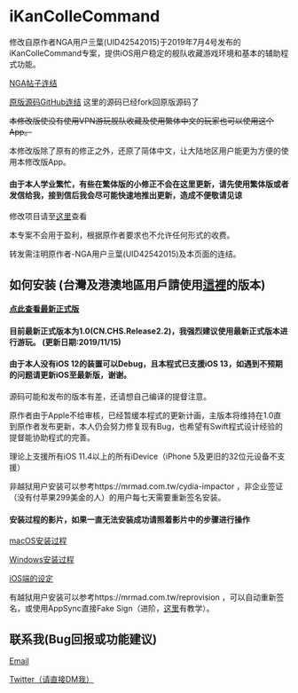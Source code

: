 # iKanColleCommand
修改自原作者NGA用户亖葉(UID42542015)于2019年7月4号发布的iKanColleCommand专案，提供iOS用户稳定的舰队收藏游戏环境和基本的辅助程式功能。

[NGA帖子连结](https://ngabbs.com/read.php?tid=17767319)

[原版源码GitHub连结](https://github.com/lhc-clover/iKanColleCommand) 这里的源码已经fork回原版源码了

~~本修改版使没有使用VPN游玩舰队收藏及使用繁体中文的玩家也可以使用这个App。~~

本修改版除了原有的修正之外，还原了简体中文，让大陆地区用户能更为方便的使用本修改版App。
#### 由于本人学业繁忙，有些在繁体版的小修正不会在这里更新，请先使用繁体版或者发信给我，接到信后我会尽可能快速地推出更新，造成不便敬请见谅

修改项目请至[这里](https://forum.gamer.com.tw/C.php?bsn=24698&snA=20053&tnum=5&bPage=2)查看

本专案不会用于盈利，根据原作者要求也不允许任何形式的收费。

转发需注明原作者-NGA用户亖葉(UID42542015)及本页面的连结。

## 如何安装 (台灣及港澳地區用戶請使用[這裡](https://github.com/ming900518/KC2CHT)的版本)

#### [点此查看最新正式版](https://github.com/ming900518/iKanColleCommand/releases/tag/Release2.2)



#### 目前最新正式版本为1.0(CN.CHS.Release2.2)，我强烈建议使用最新正式版本进行游玩。 (更新日期:2019/11/15)
#### 由于本人没有iOS 12的装置可以Debug，且本程式已支援iOS 13，如遇到不预期的问题请更新iOS至最新版，谢谢。
源码可能和发布的版本有差，还请想自己编译的提督注意。

原作者由于Apple不给审核，已经暂缓本程式的更新计画，主版本将维持在1.0直到原作者发布更新，本人仍会努力修复现有Bug，也希望有Swift程式设计经验的提督能协助程式的完善。

理论上支援所有iOS 11.4以上的所有iDevice（iPhone 5及更旧的32位元设备不支援）

非越狱用户安装可以参考https://mrmad.com.tw/cydia-impactor
，非企业签证（没有付苹果299美金的人）的用户每七天需要重新签名安装。
#### 安装过程的影片，如果一直无法安装成功请照着影片中的步骤进行操作

[macOS安装过程](https://drive.google.com/file/d/1VLvUJZS1PwaenYvbD_G5gqoNbWrEFEvf/view?usp=sharing)

[Windows安装过程](https://drive.google.com/file/d/1GPyeAOcYsAzV32cND76GgW2_J9YvXiv7/view?usp=sharing)

[iOS端的设定](https://drive.google.com/file/d/1dPbtrt4gwdot0WhdZ5hTiTenc_4j1wem/view?usp=sharing)

有越狱用户安装可以参考https://mrmad.com.tw/reprovision
，可以自动重新签名，或使用AppSync直接Fake Sign（进阶，[这里](https://forum.gamer.com.tw/Co.php?bsn=24698&sn=126018&subbsn=1&bPage=0)有教学）。

## 联系我(Bug回报或功能建议)
[Email](mailto:ming900518@gmail.com)

[Twitter（请直接DM我）](https://twitter.com/mingchang137)
